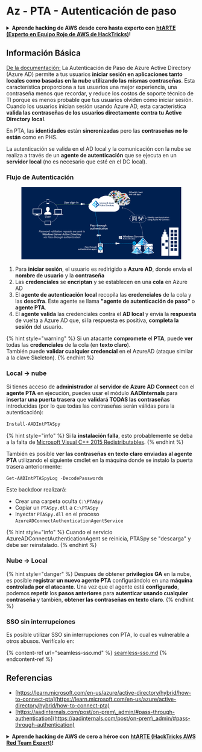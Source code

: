 # Az - PTA - Autenticación de paso

<details>

<summary><strong>Aprende hacking de AWS desde cero hasta experto con</strong> <a href="https://training.hacktricks.xyz/courses/arte"><strong>htARTE (Experto en Equipo Rojo de AWS de HackTricks)</strong></a><strong>!</strong></summary>

Otras formas de apoyar a HackTricks:

* Si deseas ver tu **empresa anunciada en HackTricks** o **descargar HackTricks en PDF** Consulta los [**PLANES DE SUSCRIPCIÓN**](https://github.com/sponsors/carlospolop)!
* Obtén la [**merchandising oficial de PEASS & HackTricks**](https://peass.creator-spring.com)
* Descubre [**La Familia PEASS**](https://opensea.io/collection/the-peass-family), nuestra colección exclusiva de [**NFTs**](https://opensea.io/collection/the-peass-family)
* **Únete al** 💬 [**grupo de Discord**](https://discord.gg/hRep4RUj7f) o al [**grupo de telegram**](https://t.me/peass) o **síguenos** en **Twitter** 🐦 [**@hacktricks_live**](https://twitter.com/hacktricks_live)**.**
* **Comparte tus trucos de hacking enviando PRs a los** [**HackTricks**](https://github.com/carlospolop/hacktricks) y [**HackTricks Cloud**](https://github.com/carlospolop/hacktricks-cloud) repositorios de github.

</details>

## Información Básica

[De la documentación:](https://learn.microsoft.com/en-us/entra/identity/hybrid/connect/how-to-connect-pta) La Autenticación de Paso de Azure Active Directory (Azure AD) permite a tus usuarios **iniciar sesión en aplicaciones tanto locales como basadas en la nube utilizando las mismas contraseñas**. Esta característica proporciona a tus usuarios una mejor experiencia, una contraseña menos que recordar, y reduce los costos de soporte técnico de TI porque es menos probable que tus usuarios olviden cómo iniciar sesión. Cuando los usuarios inician sesión usando Azure AD, esta característica **valida las contraseñas de los usuarios directamente contra tu Active Directory local**.

En PTA, las **identidades** están **sincronizadas** pero las **contraseñas** **no lo están** como en PHS.

La autenticación se valida en el AD local y la comunicación con la nube se realiza a través de un **agente de autenticación** que se ejecuta en un **servidor local** (no es necesario que esté en el DC local).

### Flujo de Autenticación

<figure><img src="../../../../.gitbook/assets/image (4) (2) (1).png" alt=""><figcaption></figcaption></figure>

1. Para **iniciar sesión**, el usuario es redirigido a **Azure AD**, donde envía el **nombre de usuario** y la **contraseña**
2. Las **credenciales** se **encriptan** y se establecen en una **cola** en Azure AD
3. El **agente de autenticación local** recopila las **credenciales** de la cola y las **descifra**. Este agente se llama **"agente de autenticación de paso"** o **agente PTA**.
4. El **agente** **valida** las credenciales contra el **AD local** y envía la **respuesta** de vuelta a Azure AD que, si la respuesta es positiva, **completa la sesión** del usuario.

{% hint style="warning" %}
Si un atacante **compromete** el **PTA**, puede **ver** todas las **credenciales** de la cola (en **texto claro**).\
También puede **validar cualquier credencial** en el AzureAD (ataque similar a la clave Skeleton).
{% endhint %}

### Local -> nube

Si tienes acceso de **administrador** al **servidor de Azure AD Connect** con el **agente PTA** en ejecución, puedes usar el módulo **AADInternals** para **insertar una puerta trasera** que **validará TODAS las contraseñas** introducidas (por lo que todas las contraseñas serán válidas para la autenticación):
```powershell
Install-AADIntPTASpy
```
{% hint style="info" %}
Si la **instalación falla**, esto probablemente se deba a la falta de [Microsoft Visual C++ 2015 Redistributables](https://download.microsoft.com/download/6/A/A/6AA4EDFF-645B-48C5-81CC-ED5963AEAD48/vc_redist.x64.exe).
{% endhint %}

También es posible **ver las contraseñas en texto claro enviadas al agente PTA** utilizando el siguiente cmdlet en la máquina donde se instaló la puerta trasera anteriormente:
```powershell
Get-AADIntPTASpyLog -DecodePasswords
```
Este backdoor realizará:

* Crear una carpeta oculta `C:\PTASpy`
* Copiar un `PTASpy.dll` a `C:\PTASpy`
* Inyectar `PTASpy.dll` en el proceso `AzureADConnectAuthenticationAgentService`

{% hint style="info" %}
Cuando el servicio AzureADConnectAuthenticationAgent se reinicia, PTASpy se "descarga" y debe ser reinstalado.
{% endhint %}

### Nube -> Local

{% hint style="danger" %}
Después de obtener **privilegios GA** en la nube, es posible **registrar un nuevo agente PTA** configurándolo en una **máquina controlada por el atacante**. Una vez que el agente está **configurado**, podemos **repetir** los **pasos anteriores** para **autenticar usando cualquier contraseña** y también, **obtener las contraseñas en texto claro**.
{% endhint %}

### SSO sin interrupciones

Es posible utilizar SSO sin interrupciones con PTA, lo cual es vulnerable a otros abusos. Verifícalo en:

{% content-ref url="seamless-sso.md" %}
[seamless-sso.md](seamless-sso.md)
{% endcontent-ref %}

## Referencias

* [https://learn.microsoft.com/en-us/azure/active-directory/hybrid/how-to-connect-pta](https://learn.microsoft.com/en-us/azure/active-directory/hybrid/how-to-connect-pta)
* [https://aadinternals.com/post/on-prem\_admin/#pass-through-authentication](https://aadinternals.com/post/on-prem\_admin/#pass-through-authentication)

<details>

<summary><strong>Aprende hacking de AWS de cero a héroe con</strong> <a href="https://training.hacktricks.xyz/courses/arte"><strong>htARTE (HackTricks AWS Red Team Expert)</strong></a><strong>!</strong></summary>

Otras formas de apoyar a HackTricks:

* Si deseas ver tu **empresa anunciada en HackTricks** o **descargar HackTricks en PDF** ¡Consulta los [**PLANES DE SUSCRIPCIÓN**](https://github.com/sponsors/carlospolop)!
* Obtén el [**oficial PEASS & HackTricks swag**](https://peass.creator-spring.com)
* Descubre [**The PEASS Family**](https://opensea.io/collection/the-peass-family), nuestra colección exclusiva de [**NFTs**](https://opensea.io/collection/the-peass-family)
* **Únete al** 💬 [**grupo de Discord**](https://discord.gg/hRep4RUj7f) o al [**grupo de telegram**](https://t.me/peass) o **síguenos** en **Twitter** 🐦 [**@hacktricks_live**](https://twitter.com/hacktricks_live)**.**
* **Comparte tus trucos de hacking enviando PRs a los repositorios de** [**HackTricks**](https://github.com/carlospolop/hacktricks) y [**HackTricks Cloud**](https://github.com/carlospolop/hacktricks-cloud).

</details>
